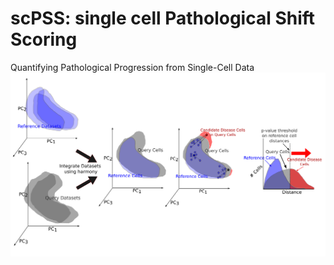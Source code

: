 # scPSS: single cell Pathological Shift Scoring
Quantifying Pathological Progression from Single-Cell Data
![Overview of scPSS pipeline](images/Fig1.png)
